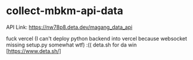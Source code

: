 # collect-mbkm-api-data
API Link: https://nw78p8.deta.dev/magang_data_api

fuck vercel (I can't deploy python backend into vercel because websocket missing setup.py somewhat wtf) :(( 
deta.sh for da win [https://www.deta.sh/]
